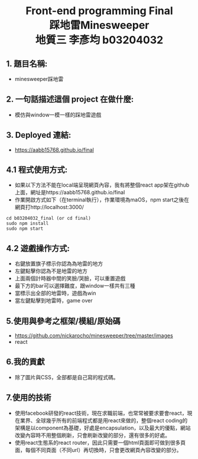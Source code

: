 <h1 style="text-align:center"> Front-end programming Final<br>踩地雷Minesweeper<br>地質三 李彥均 b03204032</h1>

## 1. 題目名稱:
* minesweeper踩地雷

## 2. 一句話描述這個 project 在做什麼:
* 模仿與window一模一樣的踩地雷遊戲

## 3. Deployed 連結:
* https://aabb15768.github.io/final

## 4.1 程式使用方式:
* 如果以下方法不能在local端呈現網頁內容，我有將整個react app架在github上面，網址是https://aabb15768.github.io/final
* 作業開啟方式如下（在terminal執行），作業環境為maOS，npm start之後在網頁打http://localhost:3000/
```
cd b03204032_final (or cd final)
sudo npm install
sudo npm start
```


## 4.2 遊戲操作方式:
* 右鍵放置旗子標示你認為為地雷的地方
* 左鍵點擊你認為不是地雷的地方
* 上面兩個計時器中間的笑臉/哭臉，可以重置遊戲
* 最下方的bar可以選擇難度，跟window一樣共有三種
* 當標示出全部的地雷時，遊戲為win
* 當左鍵點擊到地雷時，game over

## 5.使用與參考之框架/模組/原始碼
* https://github.com/nickarocho/minesweeper/tree/master/images
* react
## 6.我的貢獻
* 除了圖片與CSS，全部都是自己寫的程式碼。

## 7.使用的技術
* 使用facebook研發的react技術，現在求職前端，也常常被要求要會react，現在業界、全球幾乎所有的前端程式都是用react來做的，整個react coding的架構是以component為基礎，好處是encapsulation，以及最大的優點，網站改變內容時不用整個刷新，只會刷新改變的部分，還有很多的好處。
* 使用react生態系的react router，因此只需要一個html頁面即可做到很多頁面，每個不同頁面（不同url）再切換時，只會更改網頁內容改變的部分。